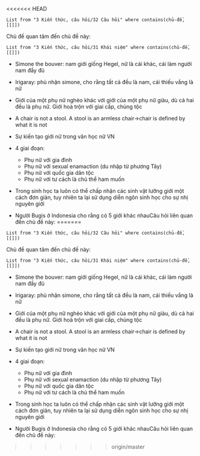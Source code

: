 <<<<<<< HEAD
```dataview
List from "3 Kiến thức, câu hỏi/32 Câu hỏi" where contains(chủ-đề,[[]]) 
```

Chủ đề quan tâm đến chủ đề này:
```dataview
List from "3 Kiến thức, câu hỏi/31 Khái niệm" where contains(chủ-đề,[[]]) 
```
-   Simone the bouver: nam giới giống Hegel, nữ là cái khác, cái làm người nam đầy đủ
-   Irigaray: phủ nhận simone, cho rằng tất cả đều là nam, cái thiếu vắng là nữ

-   Giới của một phụ nữ nghèo khác với giới của một phụ nữ giàu, dù cả hai đều là phụ nữ. Giới hoà trộn với giai cấp, chủng tộc
-   A chair is not a stool. A stool is an armless chair→chair is defined by what it is not

-   Sự kiến tạo giới nữ trong văn học nữ VN
-   4 giai đoạn:
    -   Phụ nữ với gia đình
    -   Phụ nữ với sexual enamaction (du nhập từ phương Tây)
    -   Phụ nữ với quốc gia dân tộc
    -   Phụ nữ với tư cách là chủ thể ham muốn

-   Trong sinh học ta luôn có thể chấp nhận các sinh vật lưỡng giới một cách đơn giản, tuy nhiên ta lại sử dụng diễn ngôn sinh học cho sự nhị nguyên giới

-   Người Bugis ở Indonesia cho rằng có 5 giới khác nhauCâu hỏi liên quan đến chủ đề này:
=======
```dataview
List from "3 Kiến thức, câu hỏi/32 Câu hỏi" where contains(chủ-đề,[[]]) 
```

Chủ đề quan tâm đến chủ đề này:
```dataview
List from "3 Kiến thức, câu hỏi/31 Khái niệm" where contains(chủ-đề,[[]]) 
```
-   Simone the bouver: nam giới giống Hegel, nữ là cái khác, cái làm người nam đầy đủ
-   Irigaray: phủ nhận simone, cho rằng tất cả đều là nam, cái thiếu vắng là nữ

-   Giới của một phụ nữ nghèo khác với giới của một phụ nữ giàu, dù cả hai đều là phụ nữ. Giới hoà trộn với giai cấp, chủng tộc
-   A chair is not a stool. A stool is an armless chair→chair is defined by what it is not

-   Sự kiến tạo giới nữ trong văn học nữ VN
-   4 giai đoạn:
    -   Phụ nữ với gia đình
    -   Phụ nữ với sexual enamaction (du nhập từ phương Tây)
    -   Phụ nữ với quốc gia dân tộc
    -   Phụ nữ với tư cách là chủ thể ham muốn

-   Trong sinh học ta luôn có thể chấp nhận các sinh vật lưỡng giới một cách đơn giản, tuy nhiên ta lại sử dụng diễn ngôn sinh học cho sự nhị nguyên giới

-   Người Bugis ở Indonesia cho rằng có 5 giới khác nhauCâu hỏi liên quan đến chủ đề này:
>>>>>>> origin/master
